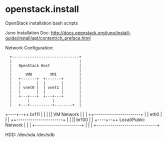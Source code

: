 openstack.install
=================

OpenStack installation bash scripts

Juno Installation Doc:
http://docs.openstack.org/juno/install-guide/install/apt/content/ch_preface.html

Network Configuration:

      +------------------------------+
      |                              |
      |   OpenStack Host             |
      |                              |
      |      VM0        VM1          |
      |   +-------+  +-------+       |
      |   |       |  |       |       |
      |   | vnet0 |  | vnet1 |       |
      |   |       |  |       |       |
      |   +---+---+  +---+---+       |
      |       |          |           |
      |   +---+----------+--------+  |
   +----+--++ br111                 |  |
    |       || VM Network            |  |
     |       ++-----------------------+  |
      | eth0  |                           |
 |       ++-----------------------+  |
 |       || br100                 |  |
 +----+--++ Local/Public Network  |  |
      |   +-----------------------+  |
      |                              |
      +------------------------------+
 
HDD:
/dev/sda
/dev/sdb
